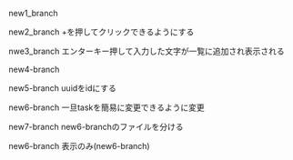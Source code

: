 new1_branch

new2_branch +を押してクリックできるようにする

nwe3_branch エンターキー押して入力した文字が一覧に追加され表示される

new4-branch

new5-branch uuidをidにする

new6-branch 一旦taskを簡易に変更できるように変更

new7-branch new6-branchのファイルを分ける

new6-branch 表示のみ(new6-branch)
